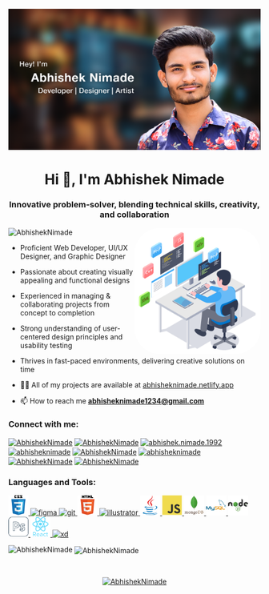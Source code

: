 [![MasterHead](github.png)](https://abhisheknimade.netlify.app)
<h1 align="center">Hi 👋, I'm Abhishek Nimade</h1>
<h3 align="center">Innovative problem-solver, blending technical skills, creativity, and collaboration</h3>
<img align="right" alt="coding" width="50%" src="menp.gif" style="border-radius: 50px;">

<p align="left"> <img src="https://komarev.com/ghpvc/?username=AbhishekNimade&label=Profile%20views&color=0e75b6&style=flat" alt="AbhishekNimade" /> </p>

- Proficient Web Developer, UI/UX Designer, and Graphic Designer

- Passionate about creating visually appealing and functional designs

- Experienced in managing & collaborating projects from concept to completion

- Strong understanding of user-centered design principles and usability testing
 
- Thrives in fast-paced environments, delivering creative solutions on time

- 👨‍💻 All of my projects are available at [abhisheknimade.netlify.app](https://abhisheknimade.netlify.app)

- 📫 How to reach me **abhisheknimade1234@gmail.com**

<h3 align="left">Connect with me:</h3>
<p align="left">
<a href="https://twitter.com/AbhishekNimade" target="blank"><img align="center" src="https://raw.githubusercontent.com/rahuldkjain/github-profile-readme-generator/master/src/images/icons/Social/twitter.svg" alt="AbhishekNimade" height="30" width="40" /></a>
<a href="https://www.linkedin.com/in/abhishek-nimade-21b132213/" target="blank"><img align="center" src="https://raw.githubusercontent.com/rahuldkjain/github-profile-readme-generator/master/src/images/icons/Social/linked-in-alt.svg" alt="AbhishekNimade" height="30" width="40" /></a>
<a href="https://www.facebook.com/abhishek.nimade.1992/" target="blank"><img align="center" src="https://raw.githubusercontent.com/rahuldkjain/github-profile-readme-generator/master/src/images/icons/Social/facebook.svg" alt="abhishek.nimade.1992" height="30" width="40" /></a>
<a href="https://www.instagram.com/abhisheknimade/" target="blank"><img align="center" src="https://raw.githubusercontent.com/rahuldkjain/github-profile-readme-generator/master/src/images/icons/Social/instagram.svg" alt="abhisheknimade" height="30" width="40" /></a>
<a href="https://pinterest.com/AbhishekNimade" target="blank"><img align="center" src="https://raw.githubusercontent.com/rahuldkjain/github-profile-readme-generator/master/src/images/icons/Social/pinterest.svg" alt="AbhishekNimade" height="30" width="40" /></a>
<a href="https://www.youtube.com/@abhisheknimade" target="blank"><img align="center" src="https://raw.githubusercontent.com/rahuldkjain/github-profile-readme-generator/master/src/images/icons/Social/youtube.svg" alt="abhisheknimade" height="30" width="40" /></a>
<a href="https://github.com/AbhishekNimade" target="blank"><img align="center" src="https://raw.githubusercontent.com/rahuldkjain/github-profile-readme-generator/master/src/images/icons/Social/github.svg" alt="AbhishekNimade" height="30" width="40" /></a>
<a href="https://leetcode.com/AbhishekNimade" target="blank"><img align="center" src="https://raw.githubusercontent.com/rahuldkjain/github-profile-readme-generator/master/src/images/icons/Social/leet-code.svg" alt="AbhishekNimade" height="30" width="40" /></a>
</p>

<h3 align="left">Languages and Tools:</h3>
<p align="left"> 
<a href="https://www.w3schools.com/css/" target="_blank" rel="noreferrer"> <img src="https://raw.githubusercontent.com/devicons/devicon/master/icons/css3/css3-original-wordmark.svg" alt="css3" width="40" height="40"/> </a> 
<a href="https://www.figma.com/" target="_blank" rel="noreferrer"> <img src="https://www.vectorlogo.zone/logos/figma/figma-icon.svg" alt="figma" width="40" height="40"/> </a> 
<a href="https://git-scm.com/" target="_blank" rel="noreferrer"> <img src="https://www.vectorlogo.zone/logos/git-scm/git-scm-icon.svg" alt="git" width="40" height="40"/> </a> 
<a href="https://www.w3.org/html/" target="_blank" rel="noreferrer"> <img src="https://raw.githubusercontent.com/devicons/devicon/master/icons/html5/html5-original-wordmark.svg" alt="html5" width="40" height="40"/> </a> 
<a href="https://www.adobe.com/in/products/illustrator.html" target="_blank" rel="noreferrer"> <img src="https://www.vectorlogo.zone/logos/adobe_illustrator/adobe_illustrator-icon.svg" alt="illustrator" width="40" height="40"/> </a> 
<a href="https://www.java.com" target="_blank" rel="noreferrer"> <img src="https://raw.githubusercontent.com/devicons/devicon/master/icons/java/java-original.svg" alt="java" width="40" height="40"/> </a> 
<a href="https://developer.mozilla.org/en-US/docs/Web/JavaScript" target="_blank" rel="noreferrer"> <img src="https://raw.githubusercontent.com/devicons/devicon/master/icons/javascript/javascript-original.svg" alt="javascript" width="40" height="40"/> </a> 
<a href="https://www.mongodb.com/" target="_blank" rel="noreferrer"> <img src="https://raw.githubusercontent.com/devicons/devicon/master/icons/mongodb/mongodb-original-wordmark.svg" alt="mongodb" width="40" height="40"/> </a> 
<a href="https://www.mysql.com/" target="_blank" rel="noreferrer"> <img src="https://raw.githubusercontent.com/devicons/devicon/master/icons/mysql/mysql-original-wordmark.svg" alt="mysql" width="40" height="40"/> </a> 
<a href="https://nodejs.org" target="_blank" rel="noreferrer"> <img src="https://raw.githubusercontent.com/devicons/devicon/master/icons/nodejs/nodejs-original-wordmark.svg" alt="nodejs" width="40" height="40"/> </a> 
<a href="https://www.photoshop.com/en" target="_blank" rel="noreferrer"> <img src="https://raw.githubusercontent.com/devicons/devicon/master/icons/photoshop/photoshop-line.svg" alt="photoshop" width="40" height="40"/> </a> <a href="https://reactjs.org/" target="_blank" rel="noreferrer"> <img src="https://raw.githubusercontent.com/devicons/devicon/master/icons/react/react-original-wordmark.svg" alt="react" width="40" height="40"/> </a> <a href="https://www.adobe.com/products/xd.html" target="_blank" rel="noreferrer"> <img src="https://cdn.worldvectorlogo.com/logos/adobe-xd.svg" alt="xd" width="40" height="40"/> </a> </p>


<p><img align="left" src="https://github-readme-stats.vercel.app/api/top-langs?username=AbhishekNimade&show_icons=true&locale=en&layout=compact" alt="AbhishekNimade" /></p>

<p>&nbsp;<img align="center" src="https://github-readme-stats.vercel.app/api?username=AbhishekNimade&show_icons=true&locale=en" alt="AbhishekNimade" /></p>

<br>
<p align="center"> <a href="https://twitter.com/AbhishekNimade" target="blank"><img src="https://img.shields.io/twitter/follow/AbhishekNimade?logo=twitter&style=for-the-badge" height="40" alt="AbhishekNimade" /></a> </p>
